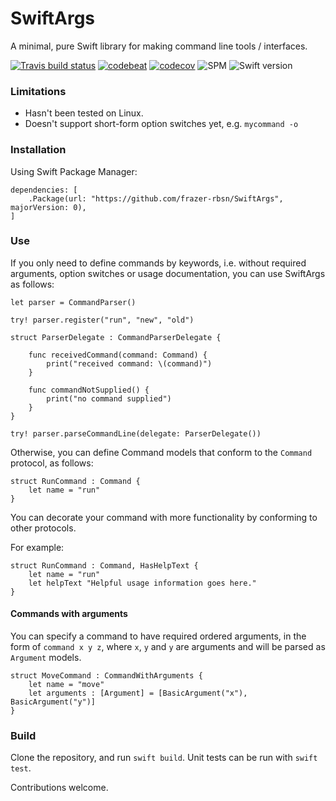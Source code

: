 # SwiftArgs

A minimal, pure Swift library for making command line tools / interfaces.

[![Travis build status](https://travis-ci.org/frazer-rbsn/SwiftArgs.svg?branch=master)](https://travis-ci.org/frazer-rbsn/SwiftArgs)
[![codebeat](https://codebeat.co/badges/50ae3c45-d0f4-4a10-be51-0b33831d6ad0)](https://codebeat.co/projects/github-com-frazer-rbsn-swiftargs)
[![codecov](https://codecov.io/gh/frazer-rbsn/SwiftArgs/branch/master/graph/badge.svg)](https://codecov.io/gh/frazer-rbsn/SwiftArgs)
![SPM](https://img.shields.io/badge/Swift%20Package%20Manager-Compatible-brightgreen.svg)
![Swift version](https://img.shields.io/badge/Swift-3.0.2-orange.svg)

### Limitations

* Hasn't been tested on Linux.
* Doesn't support short-form option switches yet, e.g. `mycommand -o`

### Installation

Using Swift Package Manager:

````
dependencies: [
    .Package(url: "https://github.com/frazer-rbsn/SwiftArgs", majorVersion: 0),
]
````

### Use


If you only need to define commands by keywords, i.e. without required arguments, option switches 
or usage documentation, you can use SwiftArgs as follows:

````
let parser = CommandParser()

try! parser.register("run", "new", "old")

struct ParserDelegate : CommandParserDelegate {

    func receivedCommand(command: Command) {
        print("received command: \(command)")
    }

    func commandNotSupplied() {
        print("no command supplied")
    }
}

try! parser.parseCommandLine(delegate: ParserDelegate())
````

Otherwise, you can define Command models that conform to the `Command` protocol, as follows:

````
struct RunCommand : Command {
    let name = "run"
}
````

You can decorate your command with more functionality by conforming to other protocols. 

For example:

````
struct RunCommand : Command, HasHelpText {
    let name = "run"
    let helpText "Helpful usage information goes here."
}
````

#### Commands with arguments

You can specify a command to have required ordered arguments, in the form of `command x y z`, 
where `x`, `y` and `y` are arguments and will be parsed as `Argument` models. 

````
struct MoveCommand : CommandWithArguments {
    let name = "move"
    let arguments : [Argument] = [BasicArgument("x"), BasicArgument("y")]
}
````


### Build

Clone the repository, and run `swift build`. Unit tests can be run with `swift test`.


Contributions welcome.
